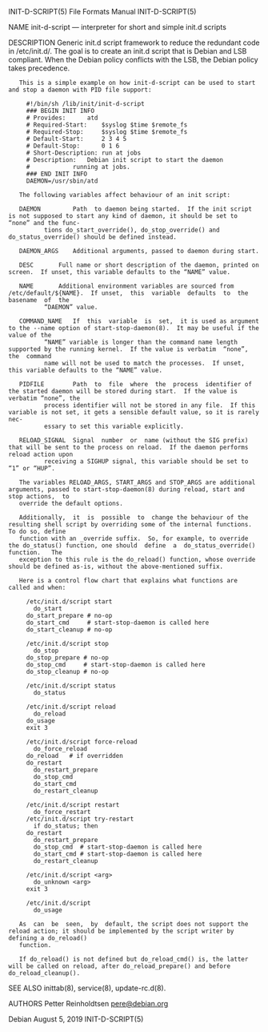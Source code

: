 INIT-D-SCRIPT(5)						      File Formats Manual						      INIT-D-SCRIPT(5)

NAME
       init-d-script — interpreter for short and simple init.d scripts

DESCRIPTION
       Generic init.d script framework to reduce the redundant code in /etc/init.d/.  The goal is to create an init.d script that is Debian and LSB compliant.
       When the Debian policy conflicts with the LSB, the Debian policy takes precedence.

       This is a simple example on how init-d-script can be used to start and stop a daemon with PID file support:

	     #!/bin/sh /lib/init/init-d-script
	     ### BEGIN INIT INFO
	     # Provides:	  atd
	     # Required-Start:	  $syslog $time $remote_fs
	     # Required-Stop:	  $syslog $time $remote_fs
	     # Default-Start:	  2 3 4 5
	     # Default-Stop:	  0 1 6
	     # Short-Description: run at jobs
	     # Description:	  Debian init script to start the daemon
	     #			  running at jobs.
	     ### END INIT INFO
	     DAEMON=/usr/sbin/atd

       The following variables affect behaviour of an init script:

       DAEMON	      Path  to daemon being started.  If the init script is not supposed to start any kind of daemon, it should be set to “none” and the func‐
		      tions do_start_override(), do_stop_override() and do_status_override() should be defined instead.

       DAEMON_ARGS    Additional arguments, passed to daemon during start.

       DESC	      Full name or short description of the daemon, printed on screen.	If unset, this variable defaults to the “NAME” value.

       NAME	      Additional environment variables are sourced from /etc/default/${NAME}.  If unset,  this	variable  defaults  to	the  basename  of  the
		      “DAEMON” value.

       COMMAND_NAME   If  this	variable  is  set,  it is used as argument to the --name option of start-stop-daemon(8).  It may be useful if the value of the
		      “NAME” variable is longer than the command name length supported by the running kernel.  If the value is verbatim	 “none”,  the  command
		      name will not be used to match the processes.  If unset, this variable defaults to the “NAME” value.

       PIDFILE	      Path  to	file  where  the  process  identifier of the started daemon will be stored during start.  If the value is verbatim “none”, the
		      process identifier will not be stored in any file.  If this variable is not set, it gets a sensible default value, so it is rarely  nec‐
		      essary to set this variable explicitly.

       RELOAD_SIGNAL  Signal  number  or  name (without the SIG prefix) that will be sent to the process on reload.  If the daemon performs reload action upon
		      receiving a SIGHUP signal, this variable should be set to “1” or “HUP”.

       The variables RELOAD_ARGS, START_ARGS and STOP_ARGS are additional arguments, passed to start-stop-daemon(8) during reload, start and stop actions,  to
       override the default options.

       Additionally,  it  is  possible	to  change the behaviour of the resulting shell script by overriding some of the internal functions.  To do so, define
       function with an _override suffix.  So, for example, to override the do_status() function, one should  define  a	 do_status_override()  function.   The
       exception to this rule is the do_reload() function, whose override should be defined as-is, without the above-mentioned suffix.

       Here is a control flow chart that explains what functions are called and when:

	     /etc/init.d/script start
	       do_start
		 do_start_prepare # no-op
		 do_start_cmd	  # start-stop-daemon is called here
		 do_start_cleanup # no-op

	     /etc/init.d/script stop
	       do_stop
		 do_stop_prepare # no-op
		 do_stop_cmd	 # start-stop-daemon is called here
		 do_stop_cleanup # no-op

	     /etc/init.d/script status
	       do_status

	     /etc/init.d/script reload
	       do_reload
		 do_usage
		 exit 3

	     /etc/init.d/script force-reload
	       do_force_reload
		 do_reload   # if overridden
		 do_restart
		   do_restart_prepare
		   do_stop_cmd
		   do_start_cmd
		   do_restart_cleanup

	     /etc/init.d/script restart
	       do_force_restart
	     /etc/init.d/script try-restart
	       if do_status; then
		 do_restart
		   do_restart_prepare
		   do_stop_cmd	# start-stop-daemon is called here
		   do_start_cmd # start-stop-daemon is called here
		   do_restart_cleanup

	     /etc/init.d/script <arg>
	       do_unknown <arg>
		 exit 3

	     /etc/init.d/script
	       do_usage

       As  can	be  seen,  by  default, the script does not support the reload action; it should be implemented by the script writer by defining a do_reload()
       function.

       If do_reload() is not defined but do_reload_cmd() is, the latter will be called on reload, after do_reload_prepare() and before do_reload_cleanup().

SEE ALSO
       inittab(8), service(8), update-rc.d(8).

AUTHORS
       Petter Reinholdtsen <pere@debian.org>

Debian									August 5, 2019							      INIT-D-SCRIPT(5)
